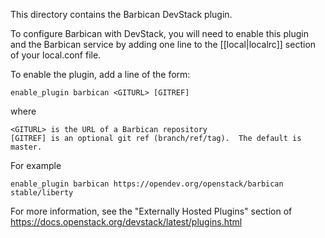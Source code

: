 This directory contains the Barbican DevStack plugin.

To configure Barbican with DevStack, you will need to enable this plugin and
the Barbican service by adding one line to the [[local|localrc]] section of
your local.conf file.

To enable the plugin, add a line of the form:

    enable_plugin barbican <GITURL> [GITREF]

where

    <GITURL> is the URL of a Barbican repository
    [GITREF] is an optional git ref (branch/ref/tag).  The default is master.

For example

    enable_plugin barbican https://opendev.org/openstack/barbican stable/liberty

For more information, see the "Externally Hosted Plugins" section of
https://docs.openstack.org/devstack/latest/plugins.html
